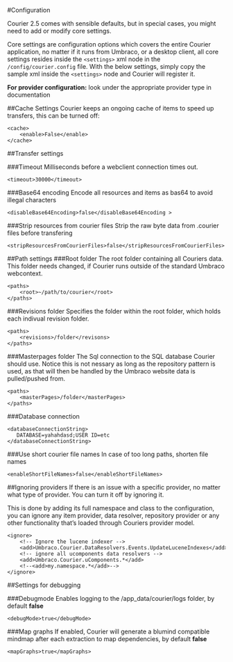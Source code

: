 #Configuration

Courier 2.5 comes with sensible defaults, but in special cases, you might need to add or modify core settings.

Core settings are configuration options which covers the entire Courier application, no matter if it runs from Umbraco, or a desktop client, all core settings resides inside the `<settings>` xml node in the` /config/courier.config` file. With the below settings, simply copy the sample xml inside the `<settings>` node and Courier will register it.

**For provider configuration:** look under the appropriate provider type in documentation

##Cache Settings
Courier keeps an ongoing cache of items to speed up transfers, this can be turned off:

	<cache>
		<enable>False</enable>
	</cache>


##Transfer settings

###Timeout
Milliseconds before a webclient connection times out.

	<timeout>30000</timeout>

###Base64 encoding
Encode all resources and items as bas64 to avoid illegal characters

	<disableBase64Encoding>false</disableBase64Encoding >

###Strip resources from courier files
Strip the raw byte data from .courier files before transfering

	<stripResourcesFromCourierFiles>false</stripResourcesFromCourierFiles>

##Path settings
###Root folder
The root folder containing all Couriers data. This folder needs changed, if Courier runs outside of the standard Umbraco webcontext. 
	
	<paths>  
	    <root>~/path/to/courier</root>
	</paths>

###Revisions folder
Specifies the folder within the root folder, which holds each indivual revision folder.

	<paths>  
	    <revisions>/folder</revisons>
	</paths>

###Masterpages folder
The Sql connection to the SQL database Courier should use. Notice this is not nessary as long as the repository pattern is used, as that will then be handled by the Umbraco website data is pulled/pushed from.

	<paths>  
	    <masterPages>/folder</masterPages>
	</paths>

###Database connection
	
	<databaseConnectionString>
	   DATABASE=yahahdasd;USER ID=etc
	</databaseConnectionString>

###Use short courier file names
In case of too long paths, shorten file names

	<enableShortFileNames>false</enableShortFileNames>

##Ignoring providers
If there is an issue with a specific provider, no matter what type of provider. You can turn it off by ignoring it. 

This is done by adding its full namespace and class to the configuration, you can ignore any item provider, data resolver, repository provider or any other functionality that’s loaded through Couriers provider model.

	<ignore>
	    <!-- Ignore the lucene indexer -->
	    <add>Umbraco.Courier.DataResolvers.Events.UpdateLuceneIndexes</add>
	    <!-- ignore all ucomponents data resolvers -->
	    <add>Umbraco.Courier.uComponents.*</add>
	    <!--<add>my.namespace.*</add>-->
	</ignore>


##Settings for debugging

###Debugmode
Enables logging to the /app_data/courier/logs folder, by default **false**

	<debugMode>true</debugMode>

###Map graphs
If enabled, Courier will generate a blumind compatible mindmap after each extraction to map dependencies, by default **false**

	<mapGraphs>true</mapGraphs>
	
	

